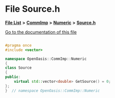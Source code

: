 

# File Source.h

[**File List**](files.md) **>** [**CommImp**](dir_6202b98a8704f42b1ea358646461643f.md) **>** [**Numeric**](dir_a0ece07902893bffce0f747cc8ee06c8.md) **>** [**Source.h**](_source_8h.md)

[Go to the documentation of this file](_source_8h.md)


```C++

#pragma once
#include <vector>

namespace OpenOasis::CommImp::Numeric
{
class Source
{
public:
    virtual std::vector<double> GetSource() = 0;
};
}  // namespace OpenOasis::CommImp::Numeric
```



